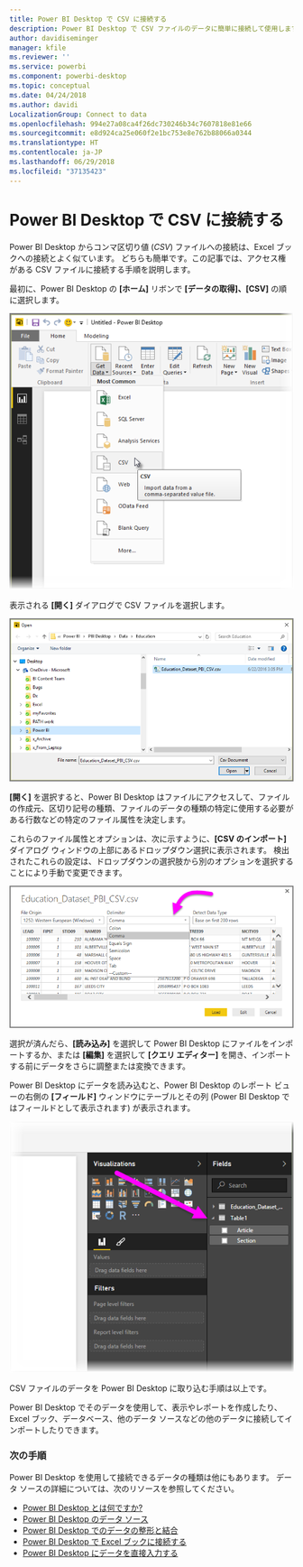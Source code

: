 ```yaml
---
title: Power BI Desktop で CSV に接続する
description: Power BI Desktop で CSV ファイルのデータに簡単に接続して使用します
author: davidiseminger
manager: kfile
ms.reviewer: ''
ms.service: powerbi
ms.component: powerbi-desktop
ms.topic: conceptual
ms.date: 04/24/2018
ms.author: davidi
LocalizationGroup: Connect to data
ms.openlocfilehash: 994e27a08ca4f26dc730246b34c7607818e81e66
ms.sourcegitcommit: e8d924ca25e060f2e1bc753e8e762b88066a0344
ms.translationtype: HT
ms.contentlocale: ja-JP
ms.lasthandoff: 06/29/2018
ms.locfileid: "37135423"
---
```

# <a name="connect-to-csv-files-in-power-bi-desktop"></a>Power BI Desktop で CSV に接続する
Power BI Desktop からコンマ区切り値 (*CSV*) ファイルへの接続は、Excel ブックへの接続とよく似ています。 どちらも簡単です。この記事では、アクセス権がある CSV ファイルに接続する手順を説明します。

最初に、Power BI Desktop の **[ホーム]** リボンで **[データの取得]、[CSV]** の順に選択します。

![](media/desktop-connect-csv/connect-to-csv_1.png)

表示される **[開く]** ダイアログで CSV ファイルを選択します。

![](media/desktop-connect-csv/connect-to-csv_2.png)

**[開く]** を選択すると、Power BI Desktop はファイルにアクセスして、ファイルの作成元、区切り記号の種類、ファイルのデータの種類の特定に使用する必要がある行数などの特定のファイル属性を決定します。

これらのファイル属性とオプションは、次に示すように、**[CSV のインポート]** ダイアログ ウィンドウの上部にあるドロップダウン選択に表示されます。 検出されたこれらの設定は、ドロップダウンの選択肢から別のオプションを選択することにより手動で変更できます。

![](media/desktop-connect-csv/connect-to-csv_3.png)

選択が済んだら、**[読み込み]** を選択して Power BI Desktop にファイルをインポートするか、または **[編集]** を選択して **[クエリ エディター]** を開き、インポートする前にデータをさらに調整または変換できます。

Power BI Desktop にデータを読み込むと、Power BI Desktop のレポート ビューの右側の **[フィールド]** ウィンドウにテーブルとその列 (Power BI Desktop ではフィールドとして表示されます) が表示されます。

![](media/desktop-connect-csv/connect-to-csv_4.png)

CSV ファイルのデータを Power BI Desktop に取り込む手順は以上です。

Power BI Desktop でそのデータを使用して、表示やレポートを作成したり、Excel ブック、データベース、他のデータ ソースなどの他のデータに接続してインポートしたりできます。

### <a name="next-steps"></a>次の手順
Power BI Desktop を使用して接続できるデータの種類は他にもあります。 データ ソースの詳細については、次のリソースを参照してください。

* [Power BI Desktop とは何ですか?](desktop-what-is-desktop.md)
* [Power BI Desktop のデータ ソース](desktop-data-sources.md)
* [Power BI Desktop でのデータの整形と結合](desktop-shape-and-combine-data.md)
* [Power BI Desktop で Excel ブックに接続する](desktop-connect-excel.md)   
* [Power BI Desktop にデータを直接入力する](desktop-enter-data-directly-into-desktop.md)   

